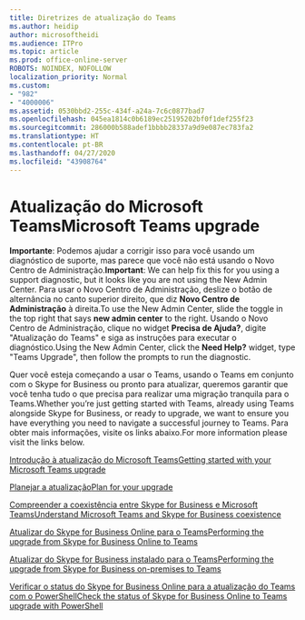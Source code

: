 ```yaml
---
title: Diretrizes de atualização do Teams
ms.author: heidip
author: microsoftheidi
ms.audience: ITPro
ms.topic: article
ms.prod: office-online-server
ROBOTS: NOINDEX, NOFOLLOW
localization_priority: Normal
ms.custom:
- "982"
- "4000006"
ms.assetid: 0530bbd2-255c-434f-a24a-7c6c0877bad7
ms.openlocfilehash: 045ea1814c0b6189ec25195202bf0f1def255f23
ms.sourcegitcommit: 286000b588adef1bbbb28337a9d9e087ec783fa2
ms.translationtype: HT
ms.contentlocale: pt-BR
ms.lasthandoff: 04/27/2020
ms.locfileid: "43908764"
---
```

# <a name="microsoft-teams-upgrade"></a><span data-ttu-id="72d87-102">Atualização do Microsoft Teams</span><span class="sxs-lookup"><span data-stu-id="72d87-102">Microsoft Teams upgrade</span></span>

<span data-ttu-id="72d87-103">**Importante**: Podemos ajudar a corrigir isso para você usando um diagnóstico de suporte, mas parece que você não está usando o Novo Centro de Administração.</span><span class="sxs-lookup"><span data-stu-id="72d87-103">**Important**: We can help fix this for you using a support diagnostic, but it looks like you are not using the New Admin Center.</span></span> <span data-ttu-id="72d87-104">Para usar o Novo Centro de Administração, deslize o botão de alternância no canto superior direito, que diz **Novo Centro de Administração** à direita.</span><span class="sxs-lookup"><span data-stu-id="72d87-104">To use the New Admin Center, slide the toggle in the top right that says **new admin center** to the right.</span></span> <span data-ttu-id="72d87-105">Usando o Novo Centro de Administração, clique no widget **Precisa de Ajuda?**, digite "Atualização do Teams" e siga as instruções para executar o diagnóstico.</span><span class="sxs-lookup"><span data-stu-id="72d87-105">Using the New Admin Center, click the **Need Help?** widget, type "Teams Upgrade", then follow the prompts to run the diagnostic.</span></span>

<span data-ttu-id="72d87-106">Quer você esteja começando a usar o Teams, usando o Teams em conjunto com o Skype for Business ou pronto para atualizar, queremos garantir que você tenha tudo o que precisa para realizar uma migração tranquila para o Teams.</span><span class="sxs-lookup"><span data-stu-id="72d87-106">Whether you’re just getting started with Teams, already using Teams alongside Skype for Business, or ready to upgrade, we want to ensure you have everything you need to navigate a successful journey to Teams.</span></span> <span data-ttu-id="72d87-107">Para obter mais informações, visite os links abaixo.</span><span class="sxs-lookup"><span data-stu-id="72d87-107">For more information please visit the links below.</span></span>

[<span data-ttu-id="72d87-108">Introdução à atualização do Microsoft Teams</span><span class="sxs-lookup"><span data-stu-id="72d87-108">Getting started with your Microsoft Teams upgrade</span></span>](https://docs.microsoft.com/MicrosoftTeams/upgrade-start-here)

[<span data-ttu-id="72d87-109">Planejar a atualização</span><span class="sxs-lookup"><span data-stu-id="72d87-109">Plan for your upgrade</span></span>](https://docs.microsoft.com/MicrosoftTeams/upgrade-plan-journey)

[<span data-ttu-id="72d87-110">Compreender a coexistência entre Skype for Business e Microsoft Teams</span><span class="sxs-lookup"><span data-stu-id="72d87-110">Understand Microsoft Teams and Skype for Business coexistence</span></span>](https://docs.microsoft.com/MicrosoftTeams/teams-and-skypeforbusiness-coexistence-and-interoperability)

[<span data-ttu-id="72d87-111">Atualizar do Skype for Business Online para o Teams</span><span class="sxs-lookup"><span data-stu-id="72d87-111">Performing the upgrade from Skype for Business Online to Teams</span></span>](https://docs.microsoft.com/MicrosoftTeams/upgrade-to-teams-execute-skypeforbusinessonline)

[<span data-ttu-id="72d87-112">Atualizar do Skype for Business instalado para o Teams</span><span class="sxs-lookup"><span data-stu-id="72d87-112">Performing the upgrade from Skype for Business on-premises to Teams</span></span>](https://docs.microsoft.com/MicrosoftTeams/upgrade-to-teams-execute-skypeforbusinesshybridonprem)
 
[<span data-ttu-id="72d87-113">Verificar o status do Skype for Business Online para a atualização do Teams com o PowerShell</span><span class="sxs-lookup"><span data-stu-id="72d87-113">Check the status of Skype for Business Online to Teams upgrade with PowerShell</span></span>](https://docs.microsoft.com/powershell/module/skype/get-csteamsupgradestatus?view=skype-ps)